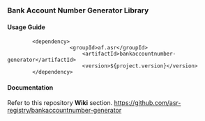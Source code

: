 ### Bank Account Number Generator Library 

#### Usage Guide

```
		<dependency>
	                <groupId>af.asr</groupId>
                     	<artifactId>bankaccountnumber-generator</artifactId>
                        <version>${project.version}</version>
		</dependency>

```
#### Documentation

Refer to this repository **Wiki** section.
https://github.com/asr-registry/bankaccountnumber-generator
